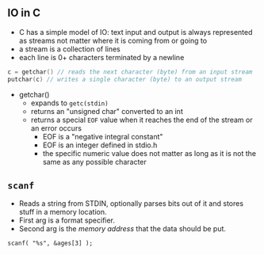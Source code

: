 
## IO in C

* C has a simple model of IO: text input and output is always represented as streams not matter where it is coming from or going to
* a stream is a collection of lines
* each line is 0+ characters terminated by a newline


```c
c = getchar() // reads the next character (byte) from an input stream
putchar(c) // writes a single character (byte) to an output stream
```

* getchar()
    * expands to `getc(stdin)`
    * returns an "unsigned char" converted to an int
    * returns a special `EOF` value when it reaches the end of the stream or an error occurs
        * EOF is a "negative integral constant"
        * EOF is an integer defined in stdio.h
        * the specific numeric value does not matter as
          long as it is not the same as any possible
          character

## `scanf`

* Reads a string from STDIN, optionally parses bits out of it  and stores stuff
  in a memory location.
* First arg is a format specifier.
* Second arg is the _memory address_ that the data should be put.

```
scanf( "%s", &ages[3] );
```
